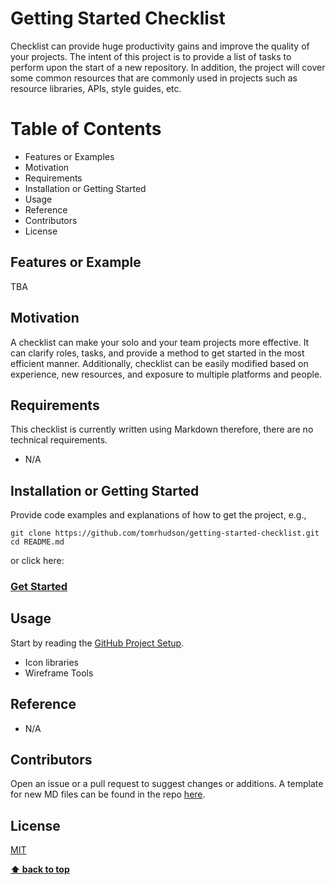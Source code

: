 # Getting Started Checklist

Checklist can provide huge productivity gains and improve the quality of your projects. The intent of this project is to
provide a list of tasks to perform upon the start of a new repository. In addition, the project will cover some common resources that are commonly used in projects such as resource libraries, APIs, style guides, etc.

# Table of Contents

+ Features or Examples
+ Motivation
+ Requirements
+ Installation or Getting Started
+ Usage
+ Reference
+ Contributors
+ License

## Features or Example

TBA

## Motivation

A checklist can make your solo and your team projects more effective. It can clarify roles, tasks, and provide a method to
get started in the most efficient manner. Additionally, checklist can be easily modified based on experience, new resources, and
exposure to multiple platforms and people.

## Requirements

This checklist is currently written using Markdown therefore, there are no technical requirements.
+ N/A

## Installation or Getting Started

Provide code examples and explanations of how to get the project, e.g.,

	git clone https://github.com/tomrhudson/getting-started-checklist.git
    cd README.md

or click here:
### [Get Started](https://github.com/tomrhudson/getting-started-checklist/blob/development/getting-started/10-github-project-setup.md)

## Usage

Start by reading the [GitHub Project Setup](https://github.com/tomrhudson/getting-started-checklist/blob/development/getting-started/10-github-project-setup.md).

+ Icon libraries
+ Wireframe Tools

## Reference

+ N/A

## Contributors

Open an issue or a pull request to suggest changes or additions. A template for new MD files can be found in the repo [here](https://github.com/tomrhudson/getting-started-checklist/blob/development/template.md).

## License

[MIT](https://github.com/tomrhudson/getting-started-checklist/blob/master/LICENSE)

**[⬆ back to top](#table-of-contents)**
